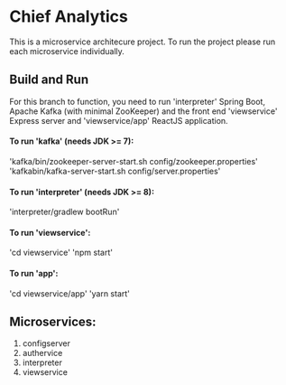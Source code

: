 # Chief Analytics
This is a microservice architecure project. To run the project please run each microservice individually.
## Build and Run
For this branch to function, you need to run 'interpreter' Spring Boot, Apache Kafka (with minimal ZooKeeper) and the front end 'viewservice' Express server and 'viewservice/app' ReactJS application.

#### To run 'kafka' (needs JDK >= 7):
'kafka/bin/zookeeper-server-start.sh config/zookeeper.properties'
'kafkabin/kafka-server-start.sh config/server.properties'

#### To run 'interpreter' (needs JDK >= 8):
'interpreter/gradlew bootRun'

#### To run 'viewservice':
'cd viewservice'
'npm start'

#### To run 'app':
'cd viewservice/app'
'yarn start'

## Microservices:
1. configserver
2. authervice
3. interpreter
4. viewservice

